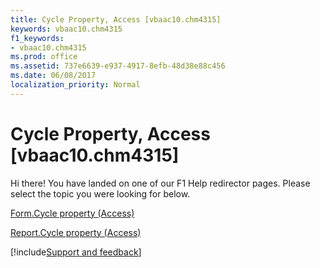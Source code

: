 ```yaml
---
title: Cycle Property, Access [vbaac10.chm4315]
keywords: vbaac10.chm4315
f1_keywords:
- vbaac10.chm4315
ms.prod: office
ms.assetid: 737e6639-e937-4917-8efb-48d38e88c456
ms.date: 06/08/2017
localization_priority: Normal
---
```



# Cycle Property, Access [vbaac10.chm4315]

Hi there! You have landed on one of our F1 Help redirector pages. Please select the topic you were looking for below.

[Form.Cycle property (Access)](https://msdn.microsoft.com/library/621d7101-5237-b239-fcb3-2d942a0329b0%28Office.15%29.aspx)

[Report.Cycle property (Access)](https://msdn.microsoft.com/library/031194ca-f058-3a73-3551-f67d4e9bc27a%28Office.15%29.aspx)

[!include[Support and feedback](~/includes/feedback-boilerplate.md)]